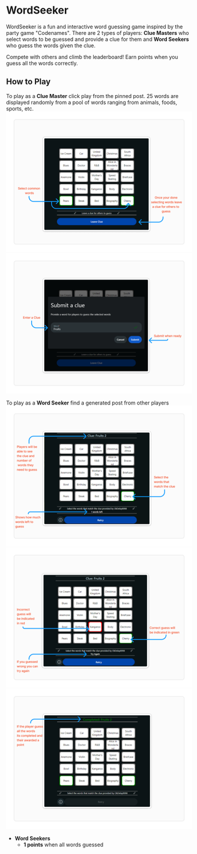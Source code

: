 # WordSeeker

WordSeeker is a fun and interactive word guessing game inspired by the party game "Codenames". There are 2 types of players: **Clue Masters** who select words to be guessed and provide a clue for them and **Word Seekers** who guess the words given the clue.

Compete with others and climb the leaderboard! Earn points when you guess all the words correctly.

## How to Play

To play as a **Clue Master** click play from the pinned post.
25 words are displayed randomly from a pool of words ranging from animals, foods, sports, etc.
![ClueMaster Instruction1](assets/Instructions1.png?raw=true)
![ClueMaster Instruction2](assets/Instructions2.png?raw=true)

To play as a **Word Seeker** find a generated post from other players
![WordSeeker Instruction1](assets/Instructions3.png?raw=true)
![WordSeeker Instruction2](assets/Instructions4.png?raw=true)
![WordSeeker Instruction3](assets/Instructions5.png?raw=true)

- **Word Seekers**
  - **1 points** when all words guessed
